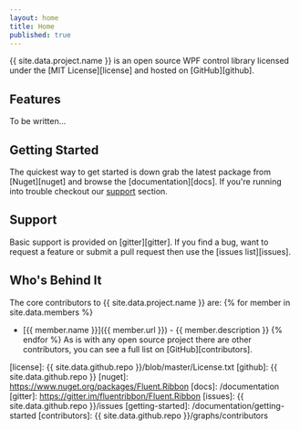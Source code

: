 ```yaml
---
layout: home
title: Home
published: true
---
```


{{ site.data.project.name }} is an open source WPF control library licensed under the [MIT License][license] and hosted on [GitHub][github].

## Features

To be written...

## Getting Started
The quickest way to get started is down grab the latest package from [Nuget][nuget] and browse the [documentation][docs]. If you're running into trouble checkout our [support](#support) section.

## Support<a name="support"></a>
Basic support is provided on [gitter][gitter]. If you find a bug, want to request a feature or submit a pull request then use the [issues list][issues].

## Who's Behind It
The core contributors to {{ site.data.project.name }} are:
{% for member in site.data.members %}
 - [{{ member.name }}]({{ member.url }}) - {{ member.description }}
{% endfor %}
As is with any open source project there are other contributors, you can see a full list on [GitHub][contributors].

[license]: {{ site.data.github.repo }}/blob/master/License.txt
[github]: {{ site.data.github.repo }}
[nuget]: https://www.nuget.org/packages/Fluent.Ribbon
[docs]: /documentation
[gitter]: https://gitter.im/fluentribbon/Fluent.Ribbon
[issues]: {{ site.data.github.repo }}/issues
[getting-started]: /documentation/getting-started
[contributors]: {{ site.data.github.repo }}/graphs/contributors
